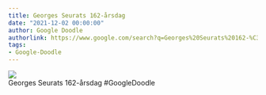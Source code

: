 ```yaml
---
title: Georges Seurats 162-årsdag
date: "2021-12-02 00:00:00"
author: Google Doodle
authorlink: https://www.google.com/search?q=Georges%20Seurats%20162-%C3%A5rsdag
tags:
- Google-Doodle
---
```

<img src="https://www.google.com/logos/doodles/2021/georges-seurats-162nd-birthday-6041111272357888.2-law.gif" referrerpolicy="no-referrer"><br>Georges Seurats 162-årsdag #GoogleDoodle